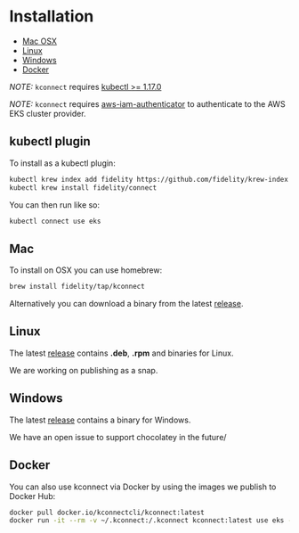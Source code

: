 # Installation

- [Mac OSX](#mac)
- [Linux](#linux)
- [Windows](#windows)
- [Docker](#docker)

<em>NOTE:</em> `kconnect` requires [kubectl >= 1.17.0](https://kubernetes.io/docs/tasks/tools/install-kubectl)

<em>NOTE:</em> `kconnect` requires [aws-iam-authenticator](https://github.com/kubernetes-sigs/aws-iam-authenticator) to authenticate to the AWS EKS cluster provider.


## kubectl plugin

To install as a kubectl plugin:

```bash
kubectl krew index add fidelity https://github.com/fidelity/krew-index.git
kubectl krew install fidelity/connect
```

You can then run like so:
```bash
kubectl connect use eks
```

## Mac

To install on OSX you can use homebrew:

```bash
brew install fidelity/tap/kconnect
```

Alternatively you can download a binary from the latest [release](https://github.com/fidelity/kconnect/releases).

## Linux

The latest [release](https://github.com/fidelity/kconnect/releases) contains **.deb**, **.rpm** and binaries for Linux.

We are working on publishing as a snap.

## Windows

The latest [release](https://github.com/fidelity/kconnect/releases) contains a binary for Windows.

We have an open issue to support chocolatey in the future/

## Docker

You can also use kconnect via Docker by using the images we publish to Docker Hub:

```bash
docker pull docker.io/kconnectcli/kconnect:latest
docker run -it --rm -v ~/.kconnect:/.kconnect kconnect:latest use eks --idp-protocol saml
```
